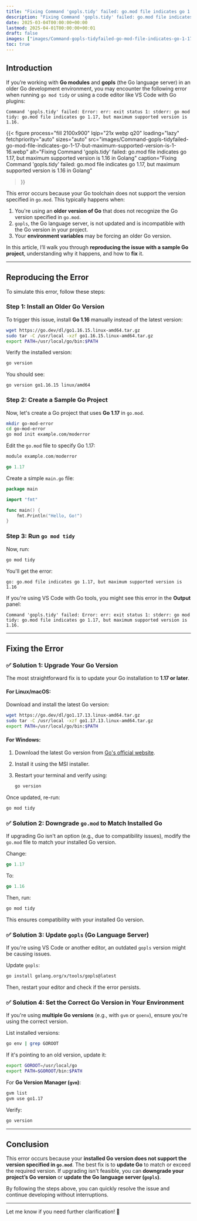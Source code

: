 ```yaml
---
title: "Fixing Command 'gopls.tidy' failed: go.mod file indicates go 1.17, but maximum supported version is 1.16 in Golang"
description: "Fixing Command 'gopls.tidy' failed: go.mod file indicates go 1.17, but maximum supported version is 1.16 in Golang"
date: 2025-03-04T00:00:00+00:00
lastmod: 2025-04-01T00:00:00+00:01
draft: false
images: ["images/Command-gopls-tidyfailed-go-mod-file-indicates-go-1-17-but-maximum-supported-version-is-1-16.webp"]
toc: true
---
```


## **Introduction**

If you’re working with **Go modules** and **gopls** (the Go language server) in an older Go development environment, you may encounter the following error when running `go mod tidy` or using a code editor like VS Code with Go plugins:

```
Command 'gopls.tidy' failed: Error: err: exit status 1: stderr: go mod tidy: go.mod file indicates go 1.17, but maximum supported version is 1.16.
```

{{< figure
  process="fill 2100x900"
  lqip="21x webp q20"
  loading="lazy"
  fetchpriority="auto" 
  sizes="auto"
  src="images/Command-gopls-tidyfailed-go-mod-file-indicates-go-1-17-but-maximum-supported-version-is-1-16.webp"
  alt="Fixing Command 'gopls.tidy' failed: go.mod file indicates go 1.17, but maximum supported version is 1.16 in Golang"
  caption="Fixing Command 'gopls.tidy' failed: go.mod file indicates go 1.17, but maximum supported version is 1.16 in Golang"
>}}

This error occurs because your Go toolchain does not support the version specified in `go.mod`. This typically happens when:

1. You're using an **older version of Go** that does not recognize the Go version specified in `go.mod`.
2. `gopls`, the Go language server, is not updated and is incompatible with the Go version in your project.
3. Your **environment variables** may be forcing an older Go version.

In this article, I’ll walk you through **reproducing the issue with a sample Go project**, understanding why it happens, and how to **fix** it.

---

## **Reproducing the Error**
To simulate this error, follow these steps:

### **Step 1: Install an Older Go Version**
To trigger this issue, install **Go 1.16** manually instead of the latest version:

```sh
wget https://go.dev/dl/go1.16.15.linux-amd64.tar.gz
sudo tar -C /usr/local -xzf go1.16.15.linux-amd64.tar.gz
export PATH=/usr/local/go/bin:$PATH
```

Verify the installed version:

```sh
go version
```

You should see:

```
go version go1.16.15 linux/amd64
```

### **Step 2: Create a Sample Go Project**
Now, let's create a Go project that uses **Go 1.17** in `go.mod`.

```sh
mkdir go-mod-error
cd go-mod-error
go mod init example.com/moderror
```

Edit the `go.mod` file to specify Go 1.17:

```go
module example.com/moderror

go 1.17
```

Create a simple `main.go` file:

```go
package main

import "fmt"

func main() {
    fmt.Println("Hello, Go!")
}
```

### **Step 3: Run `go mod tidy`**
Now, run:

```sh
go mod tidy
```

You'll get the error:

```
go: go.mod file indicates go 1.17, but maximum supported version is 1.16
```

If you're using VS Code with Go tools, you might see this error in the **Output** panel:

```
Command 'gopls.tidy' failed: Error: err: exit status 1: stderr: go mod tidy: go.mod file indicates go 1.17, but maximum supported version is 1.16.
```

---

## **Fixing the Error**

### ✅ **Solution 1: Upgrade Your Go Version**
The most straightforward fix is to update your Go installation to **1.17 or later**.

#### **For Linux/macOS:**
Download and install the latest Go version:

```sh
wget https://go.dev/dl/go1.17.13.linux-amd64.tar.gz
sudo tar -C /usr/local -xzf go1.17.13.linux-amd64.tar.gz
export PATH=/usr/local/go/bin:$PATH
```

#### **For Windows:**
1. Download the latest Go version from [Go's official website](https://go.dev/dl/).
2. Install it using the MSI installer.
3. Restart your terminal and verify using:

   ```sh
   go version
   ```

Once updated, re-run:

```sh
go mod tidy
```

### ✅ **Solution 2: Downgrade `go.mod` to Match Installed Go**
If upgrading Go isn't an option (e.g., due to compatibility issues), modify the `go.mod` file to match your installed Go version.

Change:

```go
go 1.17
```

To:

```go
go 1.16
```

Then, run:

```sh
go mod tidy
```

This ensures compatibility with your installed Go version.

### ✅ **Solution 3: Update `gopls` (Go Language Server)**
If you're using VS Code or another editor, an outdated `gopls` version might be causing issues.

Update `gopls`:

```sh
go install golang.org/x/tools/gopls@latest
```

Then, restart your editor and check if the error persists.

### ✅ **Solution 4: Set the Correct Go Version in Your Environment**
If you're using **multiple Go versions** (e.g., with `gvm` or `goenv`), ensure you're using the correct version.

List installed versions:

```sh
go env | grep GOROOT
```

If it's pointing to an old version, update it:

```sh
export GOROOT=/usr/local/go
export PATH=$GOROOT/bin:$PATH
```

For **Go Version Manager (`gvm`)**:

```sh
gvm list
gvm use go1.17
```

Verify:

```sh
go version
```

---

## **Conclusion**
This error occurs because your **installed Go version does not support the version specified in `go.mod`**. The best fix is to **update Go** to match or exceed the required version. If upgrading isn't feasible, you can **downgrade your project’s Go version** or **update the Go language server (`gopls`)**.

By following the steps above, you can quickly resolve the issue and continue developing without interruptions.

---

Let me know if you need further clarification! 🚀